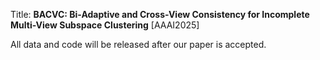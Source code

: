 Title: **BACVC: Bi-Adaptive and Cross-View Consistency for Incomplete Multi-View Subspace Clustering** [AAAI2025] 

All data and code will be released after our paper is accepted. 

